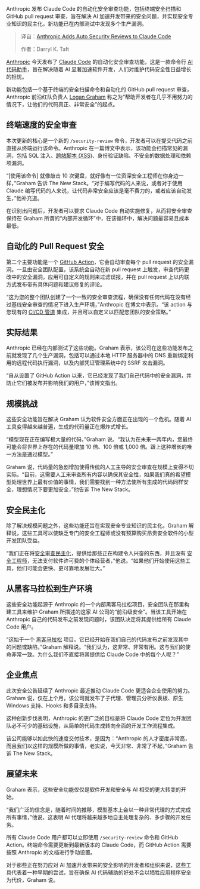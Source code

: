 
<!--
title: Claude Code代码新增自动安全评估
cover: https://cdn.thenewstack.io/media/2025/08/476ea983-peter-conrad-ua8pwpht1vw-unsplash-1.jpg
summary: Anthropic 发布 Claude Code 的自动化安全审查功能，包括终端安全扫描和 GitHub pull request 审查，旨在解决 AI 加速开发带来的安全问题，并实现安全专业知识的民主化。新功能已在内部测试中发现多个生产漏洞。
-->

Anthropic 发布 Claude Code 的自动化安全审查功能，包括终端安全扫描和 GitHub pull request 审查，旨在解决 AI 加速开发带来的安全问题，并实现安全专业知识的民主化。新功能已在内部测试中发现多个生产漏洞。

> 译自：[Anthropic Adds Auto Security Reviews to Claude Code](https://thenewstack.io/anthropic-adds-auto-security-reviews-to-claude-code/)
> 
> 作者：Darryl K. Taft

[Anthropic](https://www.anthropic.com/) 今天发布了 [Claude Code](https://thenewstack.io/claude-code-and-the-art-of-test-driven-development/) 的自动化安全审查功能，这是一款命令行 [AI 代码助手](https://thenewstack.io/what-are-ai-code-assistants-and-how-should-you-use-them/)，旨在解决随着 AI 显著加速软件开发，人们对维护代码安全性日益增长的担忧。

新功能包括一个基于终端的安全扫描命令和自动化的 GitHub pull request 审查，Anthropic 前沿红队负责人 [Logan Graham](https://www.linkedin.com/in/logangraham/) 称之为“帮助开发者在几乎不用努力的情况下，让他们的代码真正、非常安全”的起点。

## **终端速度的安全审查**

本次更新的核心是一个新的 `/security-review` 命令，开发者可以在提交代码之前直接从终端运行该命令。Anthropic 在一篇博文中表示，该功能会扫描常见的漏洞，包括 SQL 注入、[跨站脚本 (XSS)](https://thenewstack.io/xss-vulnerability-discovered-in-backstage-software-catalog/)、身份验证缺陷、不安全的数据处理和依赖项漏洞。

“[使用该命令] 就像敲击 10 次键盘，就好像有一位资深安全工程师在你身边一样，”Graham 告诉 The New Stack。“对于编写代码的人来说，或者对于使用 Claude 编写代码的人来说，让代码非常安全应该是毫不费力的，或者应该自动发生，”他补充道。

在识别出问题后，开发者可以要求 Claude Code 自动实施修复，从而将安全审查保持在 Graham 所谓的“内部开发循环”中，在该循环中，解决问题最容易且成本最低。

## 自动化的 Pull Request 安全

第二个主要功能是一个 [GitHub Action](https://thenewstack.io/how-to-use-github-actions-and-apis-to-surface-important-data/)，它会自动审查每个 pull request 的安全漏洞。一旦由安全团队配置，该系统会自动在新 pull request 上触发，审查代码更改中的安全漏洞，应用可自定义的规则来过滤误报，并在 pull request 上以内联方式发布带有具体问题和建议修复的评论。

“这为您的整个团队创建了一个一致的安全审查流程，确保没有任何代码在没有经过基线安全审查的情况下进入生产环境，”Anthropic 在博文中表示。“该 action 与您现有的 [CI/CD 管道](https://thenewstack.io/how-to-build-scalable-and-reliable-ci-cd-pipelines-with-kubernetes/) 集成，并且可以自定义以匹配您团队的安全策略。”

## 实际结果

Anthropic 已经在内部测试了这些功能。Graham 表示，该公司在这些功能发布之前就发现了几个生产漏洞，包括可以通过本地 HTTP 服务器中的 DNS 重新绑定利用的远程代码执行漏洞，以及内部凭证管理系统中的 SSRF 攻击漏洞。

“自从设置了 GitHub Action 以来，它已经发现了我们自己代码中的安全漏洞，并防止它们被发布并影响我们的用户，”该博文指出。

## 规模挑战

这些安全功能旨在解决 Graham 认为软件安全方面正在出现的一个危机。随着 AI 工具变得越来越普遍，生成的代码量正在爆炸式增长。

“模型现在正在编写极大量的代码，”Graham 说。“我认为在未来一两年内，您最终可能会将世界上存在的代码量增加 10 倍、100 倍或 1,000 倍。跟上这种增长的唯一方法是通过模型。”

Graham 说，代码量的急剧增加使得传统的人工主导的安全审查在规模上变得不切实际。“目前，这需要人工来审查所有内容以确保其安全性，如果我们真的希望模型处理世界上最有价值的事情，我们需要找到一种方法使所有生成的代码同样安全，理想情况下要更加安全，”他告诉 The New Stack。

## 安全民主化

除了解决规模问题之外，这些功能还旨在实现安全专业知识的民主化。Graham 解释说，这些工具可以使缺乏专门的安全工程师或没有预算购买昂贵安全软件的小型开发团队受益。

“我们正在将[安全审查民主化](https://thenewstack.io/coderabbits-ai-code-reviews-now-live-free-in-vs-code-cursor/)，提供给那些正在构建令人兴奋的东西，并且没有 [安全工程师](https://thenewstack.io/aptori-is-building-an-agentic-ai-security-engineer/)，无法支付软件许可费的个体经营者，”他说。“如果他们开始使用这些工具，他们可能会更快、更可靠地发展壮大。”

## 从黑客马拉松到生产环境

这些安全功能起源于 Anthropic 的一个内部黑客马拉松项目，安全团队在那里构建工具来维护 Graham 所描述的这家 AI 公司的“前沿级安全”。当该工具开始在 Anthropic 自己的代码发布之前发现问题时，该团队决定将其提供给所有 Claude Code 用户。

“这始于一个 [黑客马拉松](https://thenewstack.io/hackathon-tips-to-boost-devops-innovation/) 项目。它已经开始在我们自己的代码发布之前发现其中的问题或缺陷，”Graham 解释说。“我们认为，这非常、非常有用。这与我们的使命非常一致。为什么我们不直接将其提供给 Claude Code 中的每个人呢？”

## 企业焦点

此次安全公告延续了 Anthropic 最近推动 Claude Code 更适合企业使用的努力。Graham 说，仅在上个月，该公司就发布了子代理、管理员分析仪表板、原生 Windows 支持、Hooks 和多目录支持。

这种创新步伐表明，Anthropic 的更广泛的目标是将 Claude Code 定位为开发团队必不可少的基础设施，从简单的代码生成转向全面的开发工作流程集成。

该公司能够以如此快的速度交付技术，是因为：“Anthropic 的人才密度非常高，而且我们以这样的规模所做的事情，老实说，今天非常、非常了不起，”Graham 告诉 The New Stack。

## 展望未来

Graham 表示，这些安全功能仅仅是软件开发和安全与 AI 相交的更大转变的开始。

“我们广泛的信念是，随着时间的推移，模型基本上会以一种非常代理的方式完成所有事情，”他说，这表明 AI 代理将越来越多地自主处理复杂的、多步骤的开发任务。

所有 Claude Code 用户都可以立即使用 `/security-review` 命令和 GitHub Action。终端命令需要更新到最新版本的 Claude Code，而 GitHub Action 需要按照 Anthropic 的文档进行手动设置。

对于那些正在努力应对 AI 加速开发带来的安全影响的开发者和组织来说，这些工具代表着一种早期的尝试，旨在确保 AI 代码辅助的好处不会以牺牲应用程序安全为代价，Graham 说。
